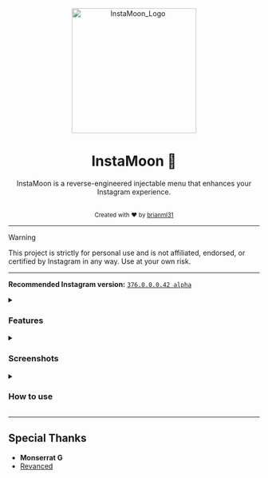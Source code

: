 <div align="center">
    <img src="https://github.com/brianml31/InstaMoon/blob/InstaMoon/assets/InstaMoon_Logo.png" alt="InstaMoon_Logo" height="250" />


# InstaMoon 🌙
InstaMoon is a reverse-engineered injectable menu that enhances your Instagram experience.<br/><br/>

<sub>Created with ❤️ by <a href="https://github.com/brianml31">brianml31</a></sub>
</div>

<hr>

> [!WARNING]  
> This project is strictly for personal use and is not affiliated, endorsed, or certified by Instagram in any way. Use at your own risk.

<hr>

**Recommended Instagram version:** [`376.0.0.0.42 alpha`](https://www.apkmirror.com/apk/instagram/instagram-instagram/instagram-376-0-0-0-42-release/instagram-376-0-0-0-42-4-android-apk-download/)

<details>
<summary><h3>Features</h3></summary>

### Ghost Mode
- Stay anonymous by watching Stories, Messages, and live videos.

### Remove Ads
- Remove ads from feed, stories, reels, explore. (Thanks to revanced)

### Remove Analytics
- Block Instagram's tracking and analytics to protect your privacy.

### Developer Mode
- Access to instagram's in-development features.

### Export Developer Mode Settings
- Export your developer mode configurations

### Import Developer Mode Settings
- Import your developer mode configurations

### Clear Developer Mode Settings

### Save File (id_name_mapping.json)
</details>

<details>
<summary><h3>Screenshots</h3></summary>
</details>

<details>
<summary><h3>How to use</h3></summary>

### **Note:** To inject the **DEX files** from the generated APK, use **MT Manager**.

#### **Steps to Follow:**

1. **Compile the project** using **Android Studio**.
2. From the generated APK, use **MT Manager "Dex Redivide"** function to merge all DEX files into a **single DEX file**.
3. **Transfer the generated DEX file** to the **Instagram application**.
4. **Add the function calls** from the `KotlinInvoker` class.
    - *(If unsure, refer to the sample APK provided in the channel.)*
5. **Add the following permissions and activity** to `AndroidManifest.xml`:
   ```xml
   <uses-permission android:name="android.permission.MANAGE_EXTERNAL_STORAGE" />
   <activity 
       android:theme="@android:style/Theme.DeviceDefault.Dialog" 
       android:name="com.brianml31.insta_moon.PermissionDialog" />
   
</details>

<hr>

## Special Thanks
- **Monserrat G**
- [Revanced](https://github.com/revanced)